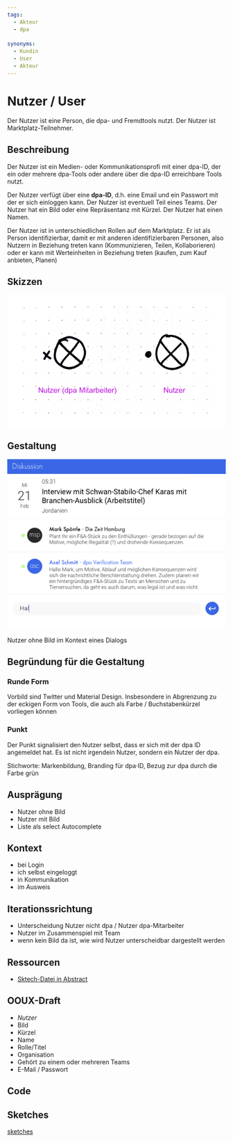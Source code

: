 ```yaml
---
tags:
  - Akteur
  - dpa

synonyms:
  - Kundin
  - User
  - Akteur
---
```


<List :items="$page.frontmatter.tags" title="Tags"></List>
<List :items="$page.frontmatter.synonyms" title="Synonyme"></List>

# Nutzer / User

Der Nutzer ist eine Person, die  dpa- und Fremdtools nutzt. Der Nutzer ist Marktplatz-Teilnehmer.

## Beschreibung

Der Nutzer ist ein Medien- oder Kommunikationsprofi mit einer dpa-ID, der ein oder mehrere dpa-Tools oder andere über die dpa-ID erreichbare Tools nutzt.

Der Nutzer verfügt über eine __dpa-ID__, d.h. eine Email und ein Passwort mit der er sich einloggen kann.  Der Nutzer
ist eventuell Teil eines Teams. Der Nutzer hat ein Bild oder eine Repräsentanz mit Kürzel. Der Nutzer hat einen Namen.

Der Nutzer ist in unterschiedlichen Rollen auf dem Marktplatz. Er ist als Person identifizierbar, damit er mit anderen identifizierbaren Personen, also Nutzern in Beziehung treten kann (Kommunizieren, Teilen, Kollaborieren) oder er kann mit Werteinheiten in Beziehung treten (kaufen, zum Kauf anbieten, Planen)

## Skizzen
![An image](./nutzer/nutzer.png)

## Gestaltung

![Nutzer ohne Bild im Kontext eines Dialogs](./nutzer/D2B97838-39BA-403B-A5C6-F485E8226362.png)

Nutzer ohne Bild im Kontext eines Dialogs

## Begründung für die Gestaltung

### Runde Form
Vorbild sind Twitter und Material Design. Insbesondere in Abgrenzung zu der eckigen Form von Tools, die auch als Farbe / Buchstabenkürzel vorliegen können

### Punkt
Der Punkt signalisiert den Nutzer selbst, dass er sich mit der dpa ID angemeldet hat. Es ist nicht irgendein Nutzer, sondern ein Nutzer der dpa.

Stichworte: Markenbildung, Branding für dpa·ID, Bezug zur dpa durch die Farbe grün

## Ausprägung

- Nutzer ohne Bild
- Nutzer mit Bild
- Liste als select Autocomplete

## Kontext

- bei  Login
- ich selbst eingeloggt
- in Kommunikation
- im Ausweis

## Iterationssrichtung

- Unterscheidung Nutzer nicht dpa / Nutzer dpa-Mitarbeiter
- Nutzer im Zusammenspiel mit Team
- wenn kein Bild da ist, wie wird Nutzer unterscheidbar dargestellt werden

## Ressourcen

- [Sktech-Datei in Abstract](https://share.goabstract.com/dcd88ea2-85bf-4365-b9ff-b44239a9e70b)

## OOUX-Draft

- *Nutzer* 
- Bild 
- Kürzel 
- Name 
- Rolle/Titel
- Organisation
- Gehört zu einem oder mehreren Teams 
- E-Mail / Passwort

## Code

<User></User>
    <User></User>
<User :notifications="5"></User>
    <User :notifications="5"></User>
<User abbr="jw"></User>
    <User abbr="jw"></User>
<!-- <User :src="$withBase('/user.png')"></User> -->
## Sketches
[sketches](/)
